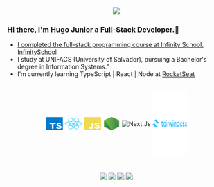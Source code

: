 <div align="center">
  <a href="https://github.com/hugoh1dev">
  <img height="160em" src="https://github-readme-stats.vercel.app/api/top-langs/?username=hugoh1dev&layout=compact&langs_count=7&theme=dark"/>
</div>

### Hi there, I'm Hugo Junior a Full-Stack Developer.👋  
- I completed the full-stack programming course at Infinity School. [InfinitySchool](https://infinityschool.com.br/cursos/full-stack/)
- I study at UNIFACS (University of Salvador), pursuing a Bachelor's degree in Information Systems."
- I’m currently learning TypeScript | React | Node at [RocketSeat](https://rocketseat.com.br)

  
<div align="center">
  <div style="display: inline_block"><br>    
    <img align="center" alt="TypeScript" height="30" width="40" src="https://raw.githubusercontent.com/devicons/devicon/master/icons/typescript/typescript-original.svg">
    <img align="center" alt="React" height="30" width="40" src="https://raw.githubusercontent.com/devicons/devicon/master/icons/react/react-original.svg">   
    <img align="center" alt="Js" height="30" width="40" src="https://raw.githubusercontent.com/devicons/devicon/master/icons/javascript/javascript-plain.svg">
    <img align="center" alt="Node.Js" height="30" width="40" src="https://raw.githubusercontent.com/devicons/devicon/master/icons/nodejs/nodejs-original.svg">
    <img align="center" alt="Next.Js" height="60" width="50" src="https://cdn.jsdelivr.net/gh/devicons/devicon/icons/nextjs/nextjs-original-wordmark.svg"> 
    <img align="center" alt="TailWind" height="150" width="80" src="https://raw.githubusercontent.com/devicons/devicon/master/icons/tailwindcss/tailwindcss-plain-wordmark.svg">
    
   <div style="display: inline_block"> 
  
#
 
  <div> 
  <a href="https://www.instagram.com/hugoh1_/" target="_blank"><img src="https://img.shields.io/badge/-Instagram-%23E4405F?style=for-the-badge&logo=instagram&logoColor=white" target="_blank"></a>
 <a href="https://www.hugoh1dev.netlify.app/" target="_blank"><img src="https://img.shields.io/twitter/url?label=Portif%C3%B3lio&style=for-the-badge&url=https%3A%2F%2Fportifolio-beige-nu.vercel.app%2F" target="_blank"></a> 
  <a href = "mailto:hugoh1dev@gmail.com"><img src="https://img.shields.io/badge/-Gmail-%23333?style=for-the-badge&logo=gmail&logoColor=white" target="_blank"></a>
  <a targer="_blank"href="https://www.linkedin.com/in/hugo-junior-a5315a263" target="_blank"><img src="https://img.shields.io/badge/-LinkedIn-%230077B5?style=for-the-badge&logo=linkedin&logoColor=white" target="_blank"></a> 
 
 
</div>
